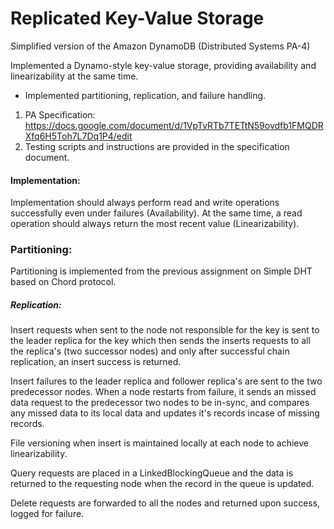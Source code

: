 # Replicated Key-Value Storage
Simplified version of the Amazon DynamoDB (Distributed Systems PA-4)

Implemented a Dynamo-style key-value storage, providing availability and linearizability at the same time.
- Implemented partitioning, replication, and failure handling.

1. PA Specification: https://docs.google.com/document/d/1VpTvRTb7TETtN59ovdfb1FMQDRXfq6H5Toh7L7Dq1P4/edit
2. Testing scripts and instructions are provided in the specification document.

#### Implementation:
Implementation should always perform read and write operations successfully even under failures (Availability). At the same time, a read operation should always return the most recent value (Linearizability).

### Partitioning:
Partitioning is implemented from the previous assignment on Simple DHT based on Chord protocol.

##### Replication:

Insert requests when sent to the node not responsible for the key is sent to the leader replica for the key which then sends the inserts requests to all the replica's (two successor nodes) and only after successful chain replication, an insert success is returned.

Insert failures to the leader replica and follower replica's are sent to the two predecessor nodes.
When a node restarts from failure, it sends an missed data request to the predecessor two nodes to be in-sync, and compares any missed data to its local data and updates it's records incase of missing records.

File versioning when insert is maintained locally at each node to achieve linearizability.

Query requests are placed in a LinkedBlockingQueue and the data is returned to the requesting node when the record in the queue is updated.

Delete requests are forwarded to all the nodes and returned upon success, logged for failure.


